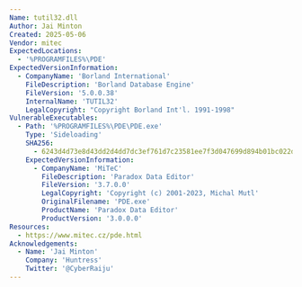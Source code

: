 ```yaml
---
Name: tutil32.dll
Author: Jai Minton
Created: 2025-05-06
Vendor: mitec
ExpectedLocations:
  - '%PROGRAMFILES%\PDE'
ExpectedVersionInformation:
  - CompanyName: 'Borland International'
    FileDescription: 'Borland Database Engine'
    FileVersion: '5.0.0.38'
    InternalName: 'TUTIL32'
    LegalCopyright: "Copyright Borland Int'l. 1991-1998"
VulnerableExecutables:
  - Path: '%PROGRAMFILES%\PDE\PDE.exe'
    Type: 'Sideloading'
    SHA256:
      - 6243d4d73e8d43dd2d4dd7dc3ef761d7c23581ee7f3d047699d894b01bc022d6
    ExpectedVersionInformation:
      - CompanyName: 'MiTeC'
        FileDescription: 'Paradox Data Editor'
        FileVersion: '3.7.0.0'
        LegalCopyright: 'Copyright (c) 2001-2023, Michal Mutl'
        OriginalFilename: 'PDE.exe'
        ProductName: 'Paradox Data Editor'
        ProductVersion: '3.0.0.0'
Resources:
  - https://www.mitec.cz/pde.html
Acknowledgements:
  - Name: 'Jai Minton'
    Company: 'Huntress'
    Twitter: '@CyberRaiju'
---
```


